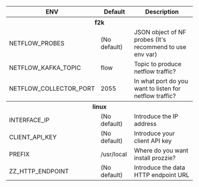 <table><tr><th>ENV</th><th>Default</th><th>Description</th></tr>
<tr><th colspan="3" align="center">f2k</th></tr>
<tr><td>NETFLOW_PROBES</td><td>(No default)</td><td>JSON object of NF probes (It's recommend to use env var) </td></tr>
<tr><td>NETFLOW_KAFKA_TOPIC</td><td>flow</td><td>Topic to produce netflow traffic? </td></tr>
<tr><td>NETFLOW_COLLECTOR_PORT</td><td>2055</td><td>In what port do you want to listen for netflow traffic? </td></tr>
<tr><th colspan="3" align="center">linux</th></tr>
<tr><td>INTERFACE_IP</td><td>(No default)</td><td>Introduce the IP address</td></tr>
<tr><td>CLIENT_API_KEY</td><td>(No default)</td><td>Introduce your client API key</td></tr>
<tr><td>PREFIX</td><td>/usr/local</td><td>Where do you want install prozzie?</td></tr>
<tr><td>ZZ_HTTP_ENDPOINT</td><td>(No default)</td><td>Introduce the data HTTP endpoint URL</td></tr>
</table>
